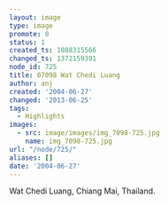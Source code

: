 ```yaml
---
layout: image
type: image
promote: 0
status: 1
created_ts: 1088315566
changed_ts: 1372159391
node_id: 725
title: 07098 Wat Chedi Luang
author: anj
created: '2004-06-27'
changed: '2013-06-25'
tags:
  - Highlights
images:
  - src: image/images/img_7098-725.jpg
    name: img_7098-725.jpg
url: "/node/725/"
aliases: []
date: '2004-06-27'
---
```

Wat Chedi Luang, Chiang Mai, Thailand.
